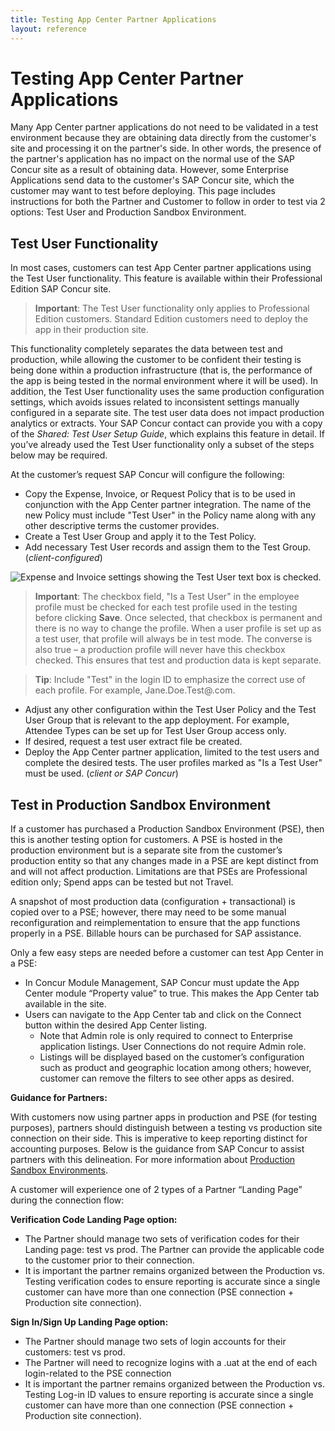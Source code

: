 ```yaml
---
title: Testing App Center Partner Applications
layout: reference
---
```


# Testing App Center Partner Applications

Many App Center partner applications do not need to be validated in a test environment because they are obtaining data directly from the customer's site and processing it on the partner's side. In other words, the presence of the partner's application has no impact on the normal use of the SAP Concur site as a result of obtaining data. However, some Enterprise Applications send data to the customer's SAP Concur site, which the customer may want to test before deploying. This page includes instructions for both the Partner and Customer to follow in order to test via 2 options: Test User and Production Sandbox Environment. 

## Test User Functionality

In most cases, customers can test App Center partner applications using the Test User functionality. This feature is available within their Professional Edition SAP Concur site.

>**Important**: The Test User functionality only applies to Professional Edition customers. Standard Edition customers need to deploy the app in their production site.

This functionality completely separates the data between test and production, while allowing the customer to be confident their testing is being done within a production infrastructure (that is, the performance of the app is being tested in the normal environment where it will be used). In addition, the Test User functionality uses the same production configuration settings, which avoids issues related to inconsistent settings manually configured in a separate site. The test user data does not impact production analytics or extracts. Your SAP Concur contact can provide you with a copy of the *Shared: Test User Setup Guide*, which explains this feature in detail. If you’ve already used the Test User functionality only a subset of the steps below may be required.

At the customer’s request SAP Concur will configure the following:

* Copy the Expense, Invoice, or Request Policy that is to be used in conjunction with the App Center partner integration. The name of the new Policy must include "Test User" in the Policy name along with any other descriptive terms the customer provides.
* Create a Test User Group and apply it to the Test Policy.
* Add necessary Test User records and assign them to the Test Group. (*client-configured*)

![Expense and Invoice settings showing the Test User text box is checked.](./isatestuser.png)

> **Important**: The checkbox field, "Is a Test User" in the employee profile must be checked for each test profile used in the testing before clicking **Save**. Once selected, that checkbox is permanent and there is no way to change the profile. When a user profile is set up as a test user, that profile will always be in test mode. The converse is also true – a production profile will never have this checkbox checked. This ensures that test and production data is kept separate.

> **Tip**: Include "Test" in the login ID to emphasize the correct use of each profile. For example, Jane.Doe.Test@<company domain>.com.

* Adjust any other configuration within the Test User Policy and the Test User Group that is relevant to the app deployment. For example, Attendee Types can be set up for Test User Group access only.
* If desired, request a test user extract file be created.
* Deploy the App Center partner application, limited to the test users and complete the desired tests. The user profiles marked as "Is a Test User" must be used. (*client or SAP Concur*)

## Test in Production Sandbox Environment

If a customer has purchased a Production Sandbox Environment (PSE), then this is another testing option for customers. A PSE is hosted in the production environment but is a separate site from the customer’s production entity so that any changes made in a PSE are kept distinct from and will not affect production. Limitations are that PSEs are Professional edition only; Spend apps can be tested but not Travel.  

A snapshot of most production data (configuration + transactional) is copied over to a PSE; however, there may need to be some manual reconfiguration and reimplementation to ensure that the app functions properly in a PSE. Billable hours can be purchased for SAP assistance.  

Only a few easy steps are needed before a customer can test App Center in a PSE:  

* In Concur Module Management, SAP Concur must update the App Center module “Property value” to true. This makes the App Center tab available in the site.      
* Users can navigate to the App Center tab and click on the Connect button within the desired App Center listing. 
    * Note that Admin role is only required to connect to Enterprise application listings. User Connections do not require Admin role.  
    * Listings will be displayed based on the customer’s configuration such as product and geographic location among others; however, customer can remove the filters to see other apps as desired.  
  
**Guidance for Partners:**
  
With customers now using partner apps in production and PSE (for testing purposes), partners should distinguish between a testing vs production site connection on their side. This is imperative to keep reporting distinct for accounting purposes. Below is the guidance from SAP Concur to assist partners with this delineation. For more information about [Production Sandbox Environments](https://assets.concur.com/concurtraining/cte/en-us/WW_External_FAQ_Production_Sandbox_Environment.pdf).

A customer will experience one of 2 types of a Partner “Landing Page” during the connection flow:  
  
**Verification Code Landing Page option:**
* The Partner should manage two sets of verification codes for their Landing page: test vs prod. The Partner can provide the applicable code to the customer prior to their connection. 
* It is important the partner remains organized between the Production vs. Testing verification codes to ensure reporting is accurate since a single customer can have more than one connection (PSE connection + Production site connection). 
 
**Sign In/Sign Up Landing Page option:**
* The Partner should manage two sets of login accounts for their customers: test vs prod. 
* The Partner will need to recognize logins with a .uat at the end of each login-related to the PSE connection  
* It is important the partner remains organized between the Production vs. Testing Log-in ID values to ensure reporting is accurate since a single customer can have more than one connection (PSE connection + Production site connection). 

